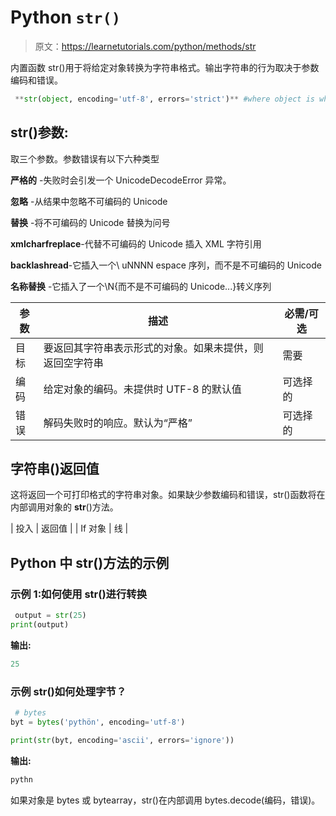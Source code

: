 # Python `str()`

> 原文：<https://learnetutorials.com/python/methods/str>

内置函数 str()用于将给定对象转换为字符串格式。输出字符串的行为取决于参数编码和错误。

```py
 **str(object, encoding='utf-8', errors='strict')** #where object is whoes string representation needed 

```

## str()参数:

取三个参数。参数错误有以下六种类型

**严格的** -失败时会引发一个 UnicodeDecodeError 异常。

**忽略** -从结果中忽略不可编码的 Unicode

**替换** -将不可编码的 Unicode 替换为问号

**xmlcharfreplace**-代替不可编码的 Unicode 插入 XML 字符引用

**backlashread**-它插入一个\ uNNNN espace 序列，而不是不可编码的 Unicode

**名称替换** -它插入了一个\N{而不是不可编码的 Unicode...}转义序列

| 参数 | 描述 | 必需/可选 |
| --- | --- | --- |
| 目标 | 要返回其字符串表示形式的对象。如果未提供，则返回空字符串 | 需要 |
| 编码 | 给定对象的编码。未提供时 UTF-8 的默认值 | 可选择的 |
| 错误 | 解码失败时的响应。默认为“严格” | 可选择的 |

## 字符串()返回值

这将返回一个可打印格式的字符串对象。如果缺少参数编码和错误，str()函数将在内部调用对象的 __str__()方法。

| 投入 | 返回值 |
| If 对象 | 线 |

## Python 中 str()方法的示例

### 示例 1:如何使用 str()进行转换

```py
 output = str(25)
print(output) 

```

**输出:**

```py
25
```

### 示例 str()如何处理字节？

```py
 # bytes
byt = bytes('pythön', encoding='utf-8')

print(str(byt, encoding='ascii', errors='ignore')) 

```

**输出:**

```py
pythn 
```

如果对象是 bytes 或 bytearray，str()在内部调用 bytes.decode(编码，错误)。
